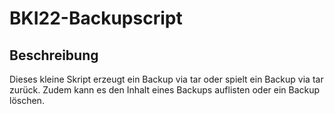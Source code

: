 # BKI22-Backupscript
<h2>Beschreibung</h2>
<p>Dieses kleine Skript erzeugt ein Backup via tar oder spielt ein Backup via tar zurück. Zudem kann es den Inhalt eines Backups auflisten oder ein Backup löschen.</p>
